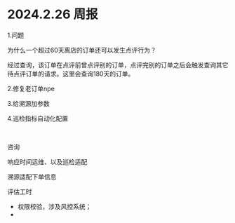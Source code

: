 # 2024.2.26 周报

1.问题

为什么一个超过60天离店的订单还可以发生点评行为？

经过查询，该订单在点评前曾点评别的订单，点评完别的订单之后会触发查询其它待点评订单的请求。这里会查询180天的订单。

2.修复老订单npe

3.给溯源加参数

4.巡检指标自动化配置

‍

咨询

响应时间运维、以及巡检适配

溯源适配下单信息

评估工时

* 权限校验，涉及风控系统；
* ‍

‍
